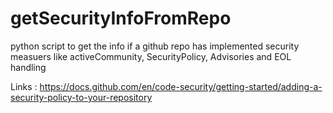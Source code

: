 # getSecurityInfoFromRepo
python script to get the info if a github repo has implemented security measuers like activeCommunity, SecurityPolicy, Advisories and EOL handling


Links :
https://docs.github.com/en/code-security/getting-started/adding-a-security-policy-to-your-repository
